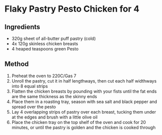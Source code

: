 # Flaky Pastry Pesto Chicken for 4

## Ingredients
* 320g sheet of all-butter puff pastry (cold)
* 4x 120g skinless chicken breasts
* 4 heaped teaspoons green Pesto

## Method
1. Preheat the oven to 220C/Gas 7
2. Unroll the pastry, cut it in half lengthways, then cut each half widthways into 8 equal strips
3. Flatten the chicken breasts by pounding with your fists until the fat ends are the same thickness as the skinny ends
4. Place them in a roasting tray, season with sea salt and black pepper and spread over the pesto
5. Lay 4 overlapping strips of pastry over each breast, tucking them under at the edges and brush with a little olive oil
6. Place the chicken tray on the top shelf of the oven and cook for 20 minutes, or until the pastry is golden and the chicken is cooked through
